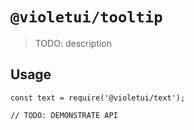 # `@violetui/tooltip`

> TODO: description

## Usage

```
const text = require('@violetui/text');

// TODO: DEMONSTRATE API
```
